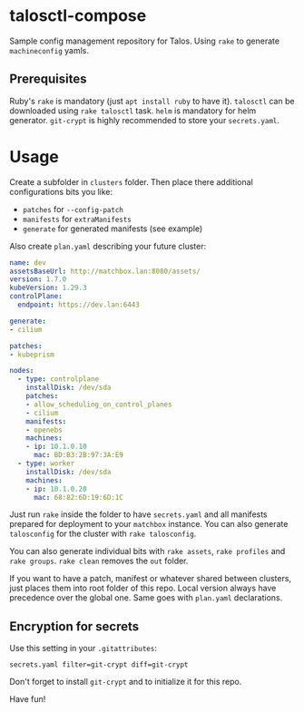 # talosctl-compose

Sample config management repository for Talos. Using `rake` to generate `machineconfig` yamls.

## Prerequisites

Ruby's `rake` is mandatory (just `apt install ruby` to have it). `talosctl` can be downloaded using `rake talosctl` task. `helm` is mandatory for helm generator.
`git-crypt` is highly recommended to store your `secrets.yaml`.

# Usage

Create a subfolder in `clusters` folder. Then place there additional configurations bits you like:

* `patches` for `--config-patch`
* `manifests` for `extraManifests`
* `generate` for generated manifests (see example)

Also create `plan.yaml` describing your future cluster:

```yaml
name: dev
assetsBaseUrl: http://matchbox.lan:8080/assets/
version: 1.7.0
kubeVersion: 1.29.3
controlPlane:
  endpoint: https://dev.lan:6443

generate:
- cilium

patches:
- kubeprism

nodes:
  - type: controlplane
    installDisk: /dev/sda
    patches:
    - allow_scheduling_on_control_planes
    - cilium
    manifests:
    - openebs
    machines:
    - ip: 10.1.0.10
      mac: BD:B3:2B:97:3A:E9
  - type: worker
    installDisk: /dev/sda
    machines:
    - ip: 10.1.0.20
      mac: 68:82:6D:19:6D:1C
```

Just run `rake` inside the folder to have `secrets.yaml` and all manifests prepared for deployment to your `matchbox` instance. You can also generate `talosconfig` for the cluster with `rake talosconfig`. 

You can also generate individual bits with `rake assets`, `rake profiles` and `rake groups`. `rake clean` removes the `out` folder.

If you want to have a patch, manifest or whatever shared between clusters, just places them into root folder of this repo. Local version always have precedence over the global one. Same goes with `plan.yaml` declarations.

## Encryption for secrets

Use this setting in your `.gitattributes`:

```
secrets.yaml filter=git-crypt diff=git-crypt
```

Don't forget to install `git-crypt` and to initialize it for this repo.


Have fun!
